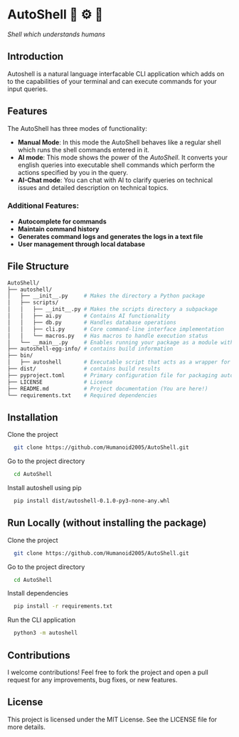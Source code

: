 # AutoShell 👨 ⚙ 🤖

_Shell which understands humans_

## Introduction

Autoshell is a natural language interfacable CLI application which adds on to the capabilities of your terminal and can execute commands for your input queries.

## Features

The AutoShell has three modes of functionality:

- **Manual Mode**: In this mode the AutoShell behaves like a regular shell which runs the shell commands entered in it.
- **AI mode**: This mode shows the power of the _AutoShell_. It converts your english queries into executable shell commands which perform the actions specified by you in the query.
- **AI-Chat mode**: You can chat with AI to clarify queries on technical issues and detailed description on technical topics.

### Additional Features:

- **Autocomplete for commands**
- **Maintain command history**
- **Generates command logs and generates the logs in a text file**
- **User management through local database**

## File Structure

```bash
AutoShell/
├── autoshell/
│   ├── __init__.py     # Makes the directory a Python package
│   ├── scripts/
│   │   ├── __init__.py # Makes the scripts directory a subpackage
│   │   ├── ai.py       # Contains AI functionality
│   │   ├── db.py       # Handles database operations
│   │   ├── cli.py      # Core command-line interface implementation
│   │   └── macros.py   # Has macros to handle execution status
│   └── __main__.py     # Enables running your package as a module with python -m autoshell
├── autoshell-egg-info/ # contains build information
├── bin/
│   ├── autoshell       # Executable script that acts as a wrapper for application
├── dist/               # contains build results
├── pyproject.toml      # Primary configuration file for packaging autoshell
├── LICENSE             # License
├── README.md           # Project documentation (You are here!)
└── requirements.txt    # Required dependencies
```

## Installation

Clone the project

```bash
  git clone https://github.com/Humanoid2005/AutoShell.git
```

Go to the project directory

```bash
  cd AutoShell
```

Install autoshell using pip

```bash
  pip install dist/autoshell-0.1.0-py3-none-any.whl
```

## Run Locally (without installing the package)

Clone the project

```bash
  git clone https://github.com/Humanoid2005/AutoShell.git
```

Go to the project directory

```bash
  cd AutoShell
```

Install dependencies

```bash
  pip install -r requirements.txt
```

Run the CLI application

```bash
  python3 -m autoshell
```

## Contributions

I welcome contributions! Feel free to fork the project and open a pull request for any improvements, bug fixes, or new features.

## License

This project is licensed under the MIT License. See the LICENSE file for more details.
